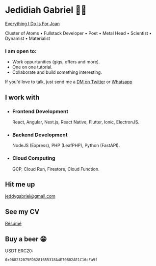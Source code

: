 # Jedidiah Gabriel 🧔🏽 

[Everything I Do Is For Joan](https://joan.onrender.com)

Cluster of Atoms • Fullstack Developer • Poet • Metal Head • Scientist • Dynamist • Materialist 

### I am open to:
- Work oppurtunities (gigs, offers and more).
- One on one tutorial.
- Collaborate and build something interesting.

If you'd love to talk, just send me a [DM on Twitter](https://twitter.com/jedshock) or [Whatsapp](https://wa.me/+2348140066686)


## I work with

- ### Frontend Development
   React, Angular, Next.js, React Native, Flutter, Ionic, ElectronJS.
- ### Backend Development
   NodeJS (Express), PHP (LeafPHP), Python (FastAPI). 
- ### Cloud Computing
   GCP, Cloud Run, Firestore, Cloud Function. 
## Hit me up

[jeddygabriel@gmail.com](mailto:jeddygabriel@gmail.com)

## See my CV
[Résumé](https://drive.google.com/file/d/1NA3VRqWrS9iq2JF7JzUx7_-Ui086yrE4/view?usp=drivesdk)

## Buy a beer 😁
USDT ERC20:
```
0x968232075FD8281655318A4E70802AE1C16cFa9f
```

